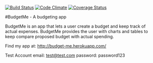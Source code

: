 [![Build Status](https://travis-ci.org/monroepe/budget_me.svg?branch=master)](https://travis-ci.org/monroepe/budget_me) [![Code Climate](https://codeclimate.com/github/monroepe/budget_me.png)](https://codeclimate.com/github/monroepe/budget_me) [![Coverage Status](https://img.shields.io/coveralls/monroepe/budget_me.svg)](https://coveralls.io/r/monroepe/budget_me)

#BudgetMe - A budgeting app

BudgetMe is an app that lets a user create a budget and keep track of actual expenses. BudgetMe provides the user with charts and tables to keep compare proposed budget with actual spending.

Find my app at: http://budget-me.herokuapp.com/

Test Account
email: test@test.com
password: password123
